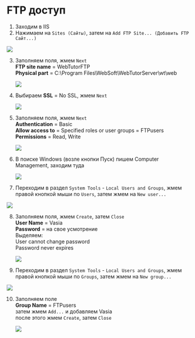 # FTP доступ

1. Заходим в IIS
2. Нажимаем на `Sites (Сайты)`, затем на `Add FTP Site... (Добавить FTP Сайт...)`

![](./1.jpg)

3. Заполняем поля, жмем `Next`  
   **FTP site name** = WebTutorFTP  
   **Physical part** = C:\Program Files\WebSoft\WebTutorServer\wt\web  

   ![](./2.jpg)

4. Выбираем **SSL** = No SSL, жмем `Next`  

   ![](./3.jpg)

5. Заполняем поля, жмем `Next`  
   **Authentication** = Basic  
   **Allow access to** = Specified roles or user groups = FTPusers  
   **Permissions** = Read, Write  

   ![](./4.jpg)

6. В поиске Windows \(возле кнопки Пуск\) пишем Computer Management, заходим туда

   ![](./5.jpg)

7. Переходим в раздел `System Tools` - `Local Users and Groups`, жмем правой кнопкой мыши по `Users`, затем жмем на `New user...`

![](./6.jpg)

8. Заполняем поля, жмем `Create`, затем `Close`  
   **User Name** = Vasia  
   **Password** = на свое усмотрение  
   Выделяем:  
   User cannot change password  
   Password never expires  
   
   ![](./7.jpg)

9. Переходим в раздел `System Tools` - `Local Users and Groups`, жмем правой кнопкой мыши по `Groups`, затем жмем на `New group...`

![](./8.jpg)

10. Заполняем поле  
    **Group Name** = FTPusers  
    затем жмем `Add...` и добавляем Vasia  
    после этого жмем `Create`, затем `Close`
    
    ![](./9.jpg)



